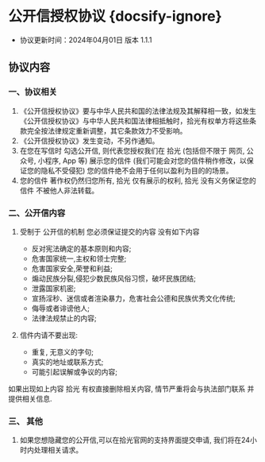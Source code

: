 # 公开信授权协议 {docsify-ignore}

- 协议更新时间：2024年04月01日 版本 1.1.1

## 协议内容

### 一、协议相关

1. 《公开信授权协议》要与中华人民共和国的法律法规及其解释相一致，如发生《公开信授权协议》与中华人民共和国法律相抵触时，拾光有权单方将这些条款完全按法律规定重新调整，其它条款效力不受影响。
2. 《公开信授权协议》发生变动，不另作通知。
3.  在您在写信时 勾选公开信, 则代表您授权我们在 拾光 (包括但不限于 网页, 公众号, 小程序, App 等) 展示您的信件 (我们可能会对您的信件稍作修改，以保证您的隐私不受侵犯) 您的信件绝不会用于任何以盈利为目的的场景。
4.  您的信件 著作权仍然归您所有, 拾光 仅有展示的权利, 拾光 没有义务保证您的信件 不被他人非法转载。

### 二、公开信内容

1. 受制于 公开信的机制 您必须保证提交的内容 没有如下内容
   - 反对宪法确定的基本原则和内容;
   - 危害国家统一,主权和领士完整;
   - 危害国家安全,荣誉和利益;
   - 煽动民族分裂,侵犯少数民族风俗习惯，破坏民族团结;
   - 泄露国家机密;
   - 宣扬淫秒、迷信或者渲染暴力，危害社会公德和民族优秀文化传统;
   - 侮辱或者诽谤他人;
   - 法律法规禁止的内容;

2. 信件内请不要出现:
   - 重复, 无意义的字句;
   - 真实的地址或联系方式;
   - 可能引起误解或争议的内容;

如果出现如上内容 拾光 有权直接删除相关内容, 情节严重将会与执法部门联系 并提供相关信息.

### 三、 其他

1. 如果您想隐藏您的公开信,可以在拾光官网的支持界面提交申请, 我们将在24小时内处理相关请求。
